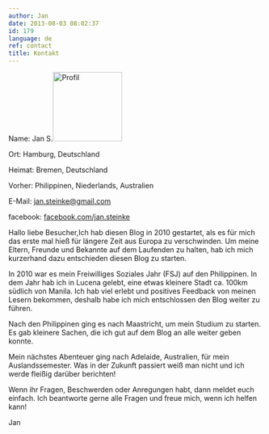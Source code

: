 ```yaml
---
author: Jan
date: 2013-08-03 08:02:37
id: 179
language: de
ref: contact
title: Kontakt
---
```


Name: Jan S.[<img class="alignright wp-image-1152" src="https://jan-steinke.de/wordpress/wp-content/uploads/2013/08/IMG_1315-300x300.jpg" alt="Profil" width="137" height="137" />](https://jan-steinke.de/wordpress/wp-content/uploads/2013/08/IMG_1315.jpg)

Ort: Hamburg, Deutschland

Heimat: Bremen, Deutschland

Vorher: Philippinen, Niederlands, Australien

E-Mail: <jan.steinke@gmail.com>

facebook: <a href="http://facebook.com/jan.steinke" target="_blank">facebook.com/jan.steinke</a>

Hallo liebe Besucher,Ich hab diesen Blog in 2010 gestartet, als es für mich das erste mal hieß für längere Zeit aus Europa zu verschwinden. Um meine Eltern, Freunde und Bekannte auf dem Laufenden zu halten, hab ich mich kurzerhand dazu entschieden diesen Blog zu starten.

In 2010 war es mein Freiwilliges Soziales Jahr (FSJ) auf den Philippinen. In dem Jahr hab ich in Lucena gelebt, eine etwas kleinere Stadt ca. 100km südlich von Manila. Ich hab viel erlebt und positives Feedback von meinen Lesern bekommen, deshalb habe ich mich entschlossen den Blog weiter zu führen.

Nach den Philippinen ging es nach Maastricht, um mein Studium zu starten. Es gab kleinere Sachen, die ich gut auf dem Blog an alle weiter geben konnte.

Mein nächstes Abenteuer ging nach Adelaide, Australien, für mein Auslandssemester. Was in der Zukunft passiert weiß man nicht und ich werde fleißig darüber berichten!

Wenn ihr Fragen, Beschwerden oder Anregungen habt, dann meldet euch einfach. Ich beantworte gerne alle Fragen und freue mich, wenn ich helfen kann!

Jan
